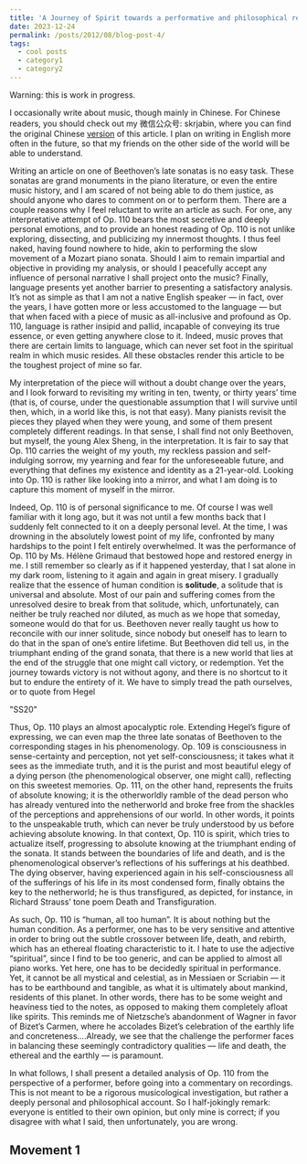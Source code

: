 ```yaml
---
title: 'A Journey of Spirit towards a performative and philosophical reading of Beethoven Op. 110'
date: 2023-12-24
permalink: /posts/2012/08/blog-post-4/
tags:
  - cool posts
  - category1
  - category2
---
```


Warning: this is work in progress.

I occasionally write about music, though mainly in Chinese. For Chinese readers, you should check out my 微信公众号: skrjabin, where you can find the original Chinese [version](https://mp.weixin.qq.com/s/hb6uCDo63NVmy11uM9QkWg) of this article. I plan on writing in English more often in the future, so that my friends on the other side of the world will be able to understand.

Writing an article on one of Beethoven’s late sonatas is no easy task. These sonatas are grand monuments in the piano literature, or even the entire music history, and I am scared of not being able to do them justice, as should anyone who dares to comment on or to perform them. There are a couple reasons why I feel reluctant to write an article as such. For one, any interpretative attempt of Op. 110 bears the most secretive and deeply personal emotions, and to provide an honest reading of Op. 110 is not unlike exploring, dissecting, and publicizing my innermost thoughts. I thus feel naked, having found nowhere to hide, akin to performing the slow movement of a Mozart piano sonata. Should I aim to remain impartial and objective in providing my analysis, or should I peacefully accept any influence of personal narrative I shall project onto the music? Finally, language presents yet another barrier to presenting a satisfactory analysis. It’s not as simple as that I am not a native English speaker — in fact, over the years, I have gotten more or less accustomed to the language — but that when faced with a piece of music as all-inclusive and profound as Op. 110, language is rather insipid and pallid, incapable of conveying its true essence, or even getting anywhere close to it. Indeed, music proves that there are certain limits to language, which can never set foot in the spiritual realm in which music resides. All these obstacles render this article to be the toughest project of mine so far.

My interpretation of the piece will without a doubt change over the years, and I look forward to revisiting my writing in ten, twenty, or thirty years’ time (that is, of course, under the questionable assumption that I will survive until then, which, in a world like this, is not that easy). Many pianists revisit the pieces they played when they were young, and some of them present completely different readings. In that sense, I shall find not only Beethoven, but myself, the young Alex Sheng, in the interpretation. It is fair to say that Op. 110 carries the weight of my youth, my reckless passion and self-indulging sorrow, my yearning and fear for the unforeseeable future, and everything that defines my existence and identity as a 21-year-old. Looking into Op. 110 is rather like looking into a mirror, and what I am doing is to capture this moment of myself in the mirror.

Indeed, Op. 110 is of personal significance to me. Of course I was well familiar with it long ago, but it was not until a few months back that I suddenly felt connected to it on a deeply personal level. At the time, I was drowning in the absolutely lowest point of my life, confronted by many hardships to the point I felt entirely overwhelmed. It was the performance of Op. 110 by Ms. Hélène Grimaud that bestowed hope and restored energy in me. I still remember so clearly as if it happened yesterday, that I sat alone in my dark room, listening to it again and again in great misery. I gradually realize that the essence of human condition is **solitude**, a solitude that is universal and absolute. Most of our pain and suffering comes from the unresolved desire to break from that solitude, which, unfortunately, can neither be truly reached nor diluted, as much as we hope that someday, someone would do that for us. Beethoven never really taught us how to reconcile with our inner solitude, since nobody but oneself has to learn to do that in the span of one’s entire lifetime. But Beethoven did tell us, in the triumphant ending of the grand sonata, that there is a new world that lies at the end of the struggle that one might call victory, or redemption. Yet the journey towards victory is not without agony, and there is no shortcut to it but to endure the entirety of it. We have to simply tread the path ourselves, or to quote from Hegel

"SS20"

Thus, Op. 110 plays an almost apocalyptic role. Extending Hegel’s figure of expressing, we can even map the three late sonatas of Beethoven to the corresponding stages in his phenomenology. Op. 109 is consciousness in sense-certainty and perception, not yet self-consciousness; it takes what it sees as the immediate truth, and it is the purist and most beautiful elegy of a dying person (the phenomenological observer, one might call), reflecting on this sweetest memories. Op. 111, on the other hand, represents the fruits of absolute knowing; it is the otherworldly ramble of the dead person who has already ventured into the netherworld and broke free from the shackles of the perceptions and apprehensions of our world. In other words, it points to the unspeakable truth, which can never be truly understood by us before achieving absolute knowing. In that context, Op. 110 is spirit, which tries to actualize itself, progressing to absolute knowing at the triumphant ending of the sonata. It stands between the boundaries of life and death, and is the phenomenological observer’s reflections of his sufferings at his deathbed. The dying observer, having experienced again in his self-consciousness all of the sufferings of his life in its most condensed form, finally obtains the key to the netherworld; he is thus transfigured, as depicted, for instance, in Richard Strauss’ tone poem Death and Transfiguration.

As such, Op. 110 is “human, all too human”. It is about nothing but the human condition. As a performer, one has to be very sensitive and attentive in order to bring out the subtle crossover between life, death, and rebirth, which has an ethereal floating characteristic to it. I hate to use the adjective “spiritual”, since I find to be too generic, and can be applied to almost all piano works. Yet here, one has to be decidedly spiritual in performance. Yet, it cannot be all mystical and celestial, as in Messiaen or Scriabin — it has to be earthbound and tangible, as what it is ultimately about mankind, residents of this planet. In other words, there has to be some weight and heaviness tied to the notes, as opposed to making them completely afloat like spirits. This reminds me of Nietzsche’s abandonment of Wagner in favor of Bizet’s Carmen, where he accolades Bizet’s celebration of the earthly life and concreteness….Already, we see that the challenge the performer faces in balancing these seemingly contradictory qualities — life and death, the ethereal and the earthly — is paramount.

In what follows, I shall present a detailed analysis of Op. 110 from the perspective of a performer, before going into a commentary on recordings. This is not meant to be a rigorous musicological investigation, but rather a deeply personal and philosophical account. So I half-jokingly remark: everyone is entitled to their own opinion, but only mine is correct; if you disagree with what I said, then unfortunately, you are wrong.

Movement 1
------
